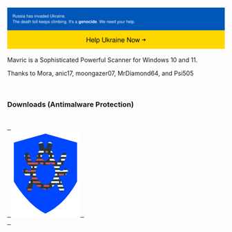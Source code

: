[![Stand With Ukraine](https://raw.githubusercontent.com/vshymanskyy/StandWithUkraine/main/banner2-direct.svg)](https://stand-with-ukraine.pp.ua)
<p>Mavric is a Sophisticated Powerful Scanner for Windows 10 and 11.</p>
<p>Thanks to Mora, anic17, moongazer07, MrDiamond64, and Psi505</p>
<p><img src="Protection.jpg" href="" alt="" download="55484A766447566A64476C7662673D3D.jpg"></p>

### Downloads (Antimalware Protection)

<br>[<kbd> <br> ![enter image description here](https://github.com/K9-Software/K9-Software-LLC-Handbook-Documentation/blob/main/Mavric.png?raw=true) <br> </kbd>][Download]<br>

[Download]: https://github.com/K9-Software/Mavric/releases/download/major/MavricV1.0.0-DemoSetup.exe
